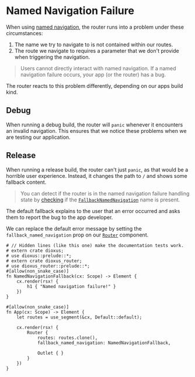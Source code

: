 # Named Navigation Failure

When using [named navigation](../navigation/name.md), the router runs into a
problem under these circumstances:
1. The name we try to navigate to is not contained within our routes.
2. The route we navigate to requires a parameter that we don't provide when
   triggering the navigation.

> Users cannot directly interact with named navigation. If a named navigation
> failure occurs, your app (or the router) has a bug.

The router reacts to this problem differently, depending on our apps build kind.


## Debug
When running a debug build, the router will `panic` whenever it encounters an
invalid navigation. This ensures that we notice these problems when we are
testing our application.

## Release
When running a release build, the router can't just `panic`, as that would be a
horrible user experience. Instead, it changes the path to `/` and shows some
fallback content.

> You can detect if the router is in the named navigation failure handling state
> by [checking](../navigation/name.md#check-if-a-name-is-present) if the
> [`FallbackNamedNavigation`] name is present.

The default fallback explains to the user that an error occurred and asks them
to report the bug to the app developer.

We can replace the default error message by setting the
`fallback_named_navigation` prop on our [`Router`] component.

```rust,no_run
# // Hidden lines (like this one) make the documentation tests work.
# extern crate dioxus;
# use dioxus::prelude::*;
# extern crate dioxus_router;
# use dioxus_router::prelude::*;
#[allow(non_snake_case)]
fn NamedNavigationFallback(cx: Scope) -> Element {
    cx.render(rsx! {
        h1 { "Named navigation failure!" }
    })
}

#[allow(non_snake_case)]
fn App(cx: Scope) -> Element {
    let routes = use_segment(&cx, Default::default);

    cx.render(rsx! {
        Router {
            routes: routes.clone(),
            fallback_named_navigation: NamedNavigationFallback,

            Outlet { }
        }
    })
}
```

[`FallbackNamedNavigation`]: https://docs.rs/dioxus-router/latest/dioxus_router/names/struct.FallbackNamedNavigation.html
[`Router`]: https://docs.rs/dioxus-router/latest/dioxus_router/components/fn.Router.html
